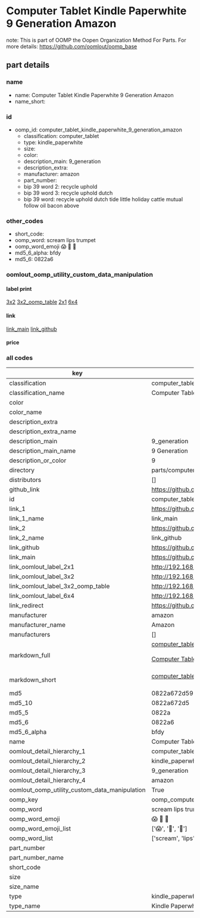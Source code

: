 # Computer Tablet Kindle Paperwhite 9 Generation Amazon  

note: This is part of OOMP the Oopen Organization Method For Parts. For more details: https://github.com/oomlout/oomp_base

##  part details
  







### name
* name: Computer Tablet Kindle Paperwhite 9 Generation Amazon
* name_short: 
### id
* oomp_id: computer_tablet_kindle_paperwhite_9_generation_amazon
  * classification: computer_tablet
  * type: kindle_paperwhite
  * size: 
  * color: 
  * description_main: 9_generation
  * description_extra: 
  * manufacturer: amazon
  * part_number: 
  * bip 39 word 2: recycle uphold
  * bip 39 word 3: recycle uphold dutch
  * bip 39 word: recycle uphold dutch tide little holiday cattle mutual follow oil bacon above

### other_codes
* short_code: 
* oomp_word: scream lips trumpet
* oomp_word_emoji :scream: :lips: :trumpet:
* md5_6_alpha: bfdy
* md5_6: 0822a6






### oomlout_oomp_utility_custom_data_manipulation
#### label print
[3x2](http://192.168.1.245:1112/?label=oomp%20bfdy)
[3x2_oomp_table](http://192.168.1.108:1112/?label=oomp%20bfdy)
[2x1](http://192.168.1.242:1112/?label=oomp%20bfdy)
[6x4](http://192.168.1.55:1112/?label=oomp%20bfdy)    

#### link

[link_main](https://github.com/oomlout/oomlout_oomp_version_1_messy/tree/main/parts/computer_tablet_kindle_paperwhite_9_generation_amazon) [link_github](https://github.com/oomlout/oomlout_oomp_version_1_messy/tree/main/parts/computer_tablet_kindle_paperwhite_9_generation_amazon)                             

#### price







### all codes 
| key | value |  
| --- | --- |  
| classification | computer_tablet |  
| classification_name | Computer Tablet |  
| color |  |  
| color_name |  |  
| description_extra |  |  
| description_extra_name |  |  
| description_main | 9_generation |  
| description_main_name | 9 Generation |  
| description_or_color | 9 |  
| directory | parts/computer_tablet_kindle_paperwhite_9_generation_amazon |  
| distributors | [] |  
| github_link | https://github.com/oomlout/oomlout_oomp_part_src/tree/main/parts/computer_tablet_kindle_paperwhite_9_generation_amazon |  
| id | computer_tablet_kindle_paperwhite_9_generation_amazon |  
| link_1 | https://github.com/oomlout/oomlout_oomp_version_1_messy/tree/main/parts/computer_tablet_kindle_paperwhite_9_generation_amazon |  
| link_1_name | link_main |  
| link_2 | https://github.com/oomlout/oomlout_oomp_version_1_messy/tree/main/parts/computer_tablet_kindle_paperwhite_9_generation_amazon |  
| link_2_name | link_github |  
| link_github | https://github.com/oomlout/oomlout_oomp_version_1_messy/tree/main/parts/computer_tablet_kindle_paperwhite_9_generation_amazon |  
| link_main | https://github.com/oomlout/oomlout_oomp_version_1_messy/tree/main/parts/computer_tablet_kindle_paperwhite_9_generation_amazon |  
| link_oomlout_label_2x1 | http://192.168.1.242:1112/?label=oomp%20bfdy |  
| link_oomlout_label_3x2 | http://192.168.1.245:1112/?label=oomp%20bfdy |  
| link_oomlout_label_3x2_oomp_table | http://192.168.1.108:1112/?label=oomp%20bfdy |  
| link_oomlout_label_6x4 | http://192.168.1.55:1112/?label=oomp%20bfdy |  
| link_redirect | https://github.com/oomlout/oomlout_oomp_version_1_messy/tree/main/parts/computer_tablet_kindle_paperwhite_9_generation_amazon |  
| manufacturer | amazon |  
| manufacturer_name | Amazon |  
| manufacturers | [] |  
| markdown_full | [computer_tablet_kindle_paperwhite_9_generation_amazon](none)<br>[](none)<br>[Computer Tablet Kindle Paperwhite 9 Generation Amazon](none)<br><br> |  
| markdown_short | [computer_tablet_kindle_paperwhite_9_generation_amazon](none)<br><br> |  
| md5 | 0822a672d5922489b3414e1c88fbb59f |  
| md5_10 | 0822a672d5 |  
| md5_5 | 0822a |  
| md5_6 | 0822a6 |  
| md5_6_alpha | bfdy |  
| name | Computer Tablet Kindle Paperwhite 9 Generation Amazon |  
| oomlout_detail_hierarchy_1 | computer_tablet |  
| oomlout_detail_hierarchy_2 | kindle_paperwhite |  
| oomlout_detail_hierarchy_3 | 9_generation |  
| oomlout_detail_hierarchy_4 | amazon |  
| oomlout_oomp_utility_custom_data_manipulation | True |  
| oomp_key | oomp_computer_tablet_kindle_paperwhite_9_generation_amazon |  
| oomp_word | scream lips trumpet |  
| oomp_word_emoji | :scream: :lips: :trumpet: |  
| oomp_word_emoji_list | [':scream:', ':lips:', ':trumpet:'] |  
| oomp_word_list | ['scream', 'lips', 'trumpet'] |  
| part_number |  |  
| part_number_name |  |  
| short_code |  |  
| size |  |  
| size_name |  |  
| type | kindle_paperwhite |  
| type_name | Kindle Paperwhite |  
